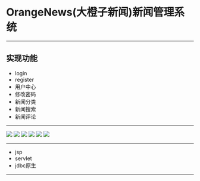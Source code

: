 # OrangeNews(大橙子新闻)新闻管理系统

****

## 实现功能
- login
- register
- 用户中心
- 修改密码
- 新闻分类
- 新闻搜索
- 新闻评论

****

![](http://7xrswa.com1.z0.glb.clouddn.com/1.png)
![](http://7xrswa.com1.z0.glb.clouddn.com/2.png)
![](http://7xrswa.com1.z0.glb.clouddn.com/3.png)
![](http://7xrswa.com1.z0.glb.clouddn.com/4.png)
![](http://7xrswa.com1.z0.glb.clouddn.com/5.png)
![](http://7xrswa.com1.z0.glb.clouddn.com/6.png)

****

- jsp
- servlet
- jdbc原生

****

